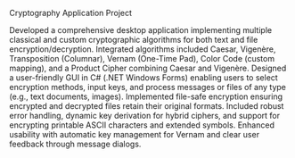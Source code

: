 Cryptography Application Project


Developed a comprehensive desktop application implementing multiple classical and custom cryptographic algorithms for both text and file encryption/decryption. Integrated algorithms included Caesar, Vigenère, Transposition (Columnar), Vernam (One-Time Pad), Color Code (custom mapping), and a Product Cipher combining Caesar and Vigenère. Designed a user-friendly GUI in C# (.NET Windows Forms) enabling users to select encryption methods, input keys, and process messages or files of any type (e.g., text documents, images). Implemented file-safe encryption ensuring encrypted and decrypted files retain their original formats. Included robust error handling, dynamic key derivation for hybrid ciphers, and support for encrypting printable ASCII characters and extended symbols. Enhanced usability with automatic key management for Vernam and clear user feedback through message dialogs.
